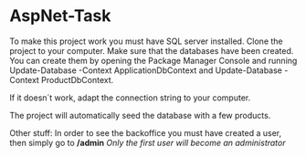 # AspNet-Task
To make this project work you must have SQL server installed.
Clone the project to your computer.
Make sure that the databases have been created. You can create them by opening the Package Manager Console and running Update-Database -Context ApplicationDbContext and Update-Database -Context ProductDbContext.

If it doesn´t work, adapt the connection string to your computer.

The project will automatically seed the database with a few products.

Other stuff:
In order to see the backoffice you must have created a user, then simply go to **/admin** _Only the first user will become an administrator_

